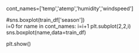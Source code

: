 cont_names=['temp','atemp','humidity','windspeed']

        
#sns.boxplot(train_df['season'])   
i=0
for name in cont_names:
    i=i+1
    plt.subplot(2,2,i)
    sns.boxplot(name,data=train_df) 
    
plt.show()

